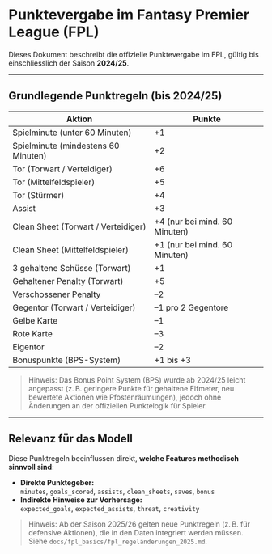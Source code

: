 # Punktevergabe im Fantasy Premier League (FPL)

Dieses Dokument beschreibt die offizielle Punktevergabe im FPL, gültig bis einschliesslich der Saison **2024/25**.

---

## Grundlegende Punktregeln (bis 2024/25)

| Aktion                                 | Punkte                         |
|----------------------------------------|--------------------------------|
| Spielminute (unter 60 Minuten)         | +1                             |
| Spielminute (mindestens 60 Minuten)    | +2                             |
| Tor (Torwart / Verteidiger)            | +6                             |
| Tor (Mittelfeldspieler)                | +5                             |
| Tor (Stürmer)                          | +4                             |
| Assist                                 | +3                             |
| Clean Sheet (Torwart / Verteidiger)    | +4 (nur bei mind. 60 Minuten)  |
| Clean Sheet (Mittelfeldspieler)        | +1 (nur bei mind. 60 Minuten)  |
| 3 gehaltene Schüsse (Torwart)          | +1                             |
| Gehaltener Penalty (Torwart)           | +5                             |
| Verschossener Penalty                  | –2                             |
| Gegentor (Torwart / Verteidiger)       | –1 pro 2 Gegentore             |
| Gelbe Karte                            | –1                             |
| Rote Karte                             | –3                             |
| Eigentor                               | –2                             |
| Bonuspunkte (BPS-System)              | +1 bis +3                      |

> Hinweis: Das Bonus Point System (BPS) wurde ab 2024/25 leicht angepasst (z. B. geringere Punkte für gehaltene Elfmeter, neu bewertete Aktionen wie Pfostenräumungen), jedoch ohne Änderungen an der offiziellen Punktelogik für Spieler.

---

## Relevanz für das Modell

Diese Punktregeln beeinflussen direkt, **welche Features methodisch sinnvoll sind**:

- **Direkte Punktegeber:**  
  `minutes`, `goals_scored`, `assists`, `clean_sheets`, `saves`, `bonus`
- **Indirekte Hinweise zur Vorhersage:**  
  `expected_goals`, `expected_assists`, `threat`, `creativity`

> Hinweis: Ab der Saison 2025/26 gelten neue Punktregeln (z. B. für defensive Aktionen), die in den Daten integriert werden müssen. Siehe `docs/fpl_basics/fpl_regeländerungen_2025.md`.

